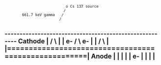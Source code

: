 
                                o Cs 137 source
                               /
            661.7 keV gamma   / 
                             /
------------------------------------------------------- Cathode
|                         /  \                        |
|                     e- /    \ e-                    |
|                       /      \                      |
|=====================================================| Anode
|                      |                              |
|                      | e-                           |
|                      |                              | 
-------------------------------------------------------
